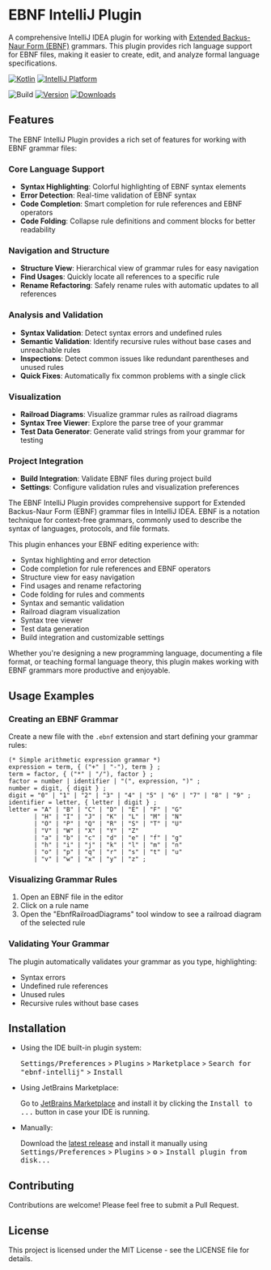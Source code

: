 # EBNF IntelliJ Plugin

A comprehensive IntelliJ IDEA plugin for working with [Extended Backus-Naur Form (EBNF)](https://en.wikipedia.org/wiki/Extended_Backus%E2%80%93Naur_form) grammars. This plugin provides rich language support for EBNF files, making it easier to create, edit, and analyze formal language specifications.

[![Kotlin](https://img.shields.io/badge/kotlin-1.9.0-blue.svg)](https://kotlinlang.org)
[![IntelliJ Platform](https://img.shields.io/badge/intellij%20platform-2023.2-blue.svg)](https://www.jetbrains.org/intellij/sdk/docs/basics/getting_started.html)

![Build](https://github.com/itworks99/ebnf-intellij/workflows/Build/badge.svg)
[![Version](https://img.shields.io/jetbrains/plugin/v/MARKETPLACE_ID.svg)](https://plugins.jetbrains.com/plugin/MARKETPLACE_ID)
[![Downloads](https://img.shields.io/jetbrains/plugin/d/MARKETPLACE_ID.svg)](https://plugins.jetbrains.com/plugin/MARKETPLACE_ID)

## Features

The EBNF IntelliJ Plugin provides a rich set of features for working with EBNF grammar files:

### Core Language Support
- **Syntax Highlighting**: Colorful highlighting of EBNF syntax elements
- **Error Detection**: Real-time validation of EBNF syntax
- **Code Completion**: Smart completion for rule references and EBNF operators
- **Code Folding**: Collapse rule definitions and comment blocks for better readability

### Navigation and Structure
- **Structure View**: Hierarchical view of grammar rules for easy navigation
- **Find Usages**: Quickly locate all references to a specific rule
- **Rename Refactoring**: Safely rename rules with automatic updates to all references

### Analysis and Validation
- **Syntax Validation**: Detect syntax errors and undefined rules
- **Semantic Validation**: Identify recursive rules without base cases and unreachable rules
- **Inspections**: Detect common issues like redundant parentheses and unused rules
- **Quick Fixes**: Automatically fix common problems with a single click

### Visualization
- **Railroad Diagrams**: Visualize grammar rules as railroad diagrams
- **Syntax Tree Viewer**: Explore the parse tree of your grammar
- **Test Data Generator**: Generate valid strings from your grammar for testing

### Project Integration
- **Build Integration**: Validate EBNF files during project build
- **Settings**: Configure validation rules and visualization preferences

<!-- Plugin description -->
The EBNF IntelliJ Plugin provides comprehensive support for Extended Backus-Naur Form (EBNF) grammar files in IntelliJ IDEA. EBNF is a notation technique for context-free grammars, commonly used to describe the syntax of languages, protocols, and file formats.

This plugin enhances your EBNF editing experience with:
- Syntax highlighting and error detection
- Code completion for rule references and EBNF operators
- Structure view for easy navigation
- Find usages and rename refactoring
- Code folding for rules and comments
- Syntax and semantic validation
- Railroad diagram visualization
- Syntax tree viewer
- Test data generation
- Build integration and customizable settings

Whether you're designing a new programming language, documenting a file format, or teaching formal language theory, this plugin makes working with EBNF grammars more productive and enjoyable.
<!-- Plugin description end -->

## Usage Examples

### Creating an EBNF Grammar

Create a new file with the `.ebnf` extension and start defining your grammar rules:

```ebnf
(* Simple arithmetic expression grammar *)
expression = term, { ("+" | "-"), term } ;
term = factor, { ("*" | "/"), factor } ;
factor = number | identifier | "(", expression, ")" ;
number = digit, { digit } ;
digit = "0" | "1" | "2" | "3" | "4" | "5" | "6" | "7" | "8" | "9" ;
identifier = letter, { letter | digit } ;
letter = "A" | "B" | "C" | "D" | "E" | "F" | "G"
       | "H" | "I" | "J" | "K" | "L" | "M" | "N"
       | "O" | "P" | "Q" | "R" | "S" | "T" | "U"
       | "V" | "W" | "X" | "Y" | "Z" 
       | "a" | "b" | "c" | "d" | "e" | "f" | "g"
       | "h" | "i" | "j" | "k" | "l" | "m" | "n"
       | "o" | "p" | "q" | "r" | "s" | "t" | "u"
       | "v" | "w" | "x" | "y" | "z" ;
```

### Visualizing Grammar Rules

1. Open an EBNF file in the editor
2. Click on a rule name
3. Open the "EbnfRailroadDiagrams" tool window to see a railroad diagram of the selected rule

### Validating Your Grammar

The plugin automatically validates your grammar as you type, highlighting:
- Syntax errors
- Undefined rule references
- Unused rules
- Recursive rules without base cases

## Installation

- Using the IDE built-in plugin system:

  <kbd>Settings/Preferences</kbd> > <kbd>Plugins</kbd> > <kbd>Marketplace</kbd> > <kbd>Search for "ebnf-intellij"</kbd> >
  <kbd>Install</kbd>

- Using JetBrains Marketplace:

  Go to [JetBrains Marketplace](https://plugins.jetbrains.com/plugin/MARKETPLACE_ID) and install it by clicking the <kbd>Install to ...</kbd> button in case your IDE is running.

- Manually:

  Download the [latest release](https://github.com/itworks99/ebnf-intellij/releases/latest) and install it manually using
  <kbd>Settings/Preferences</kbd> > <kbd>Plugins</kbd> > <kbd>⚙️</kbd> > <kbd>Install plugin from disk...</kbd>

## Contributing

Contributions are welcome! Please feel free to submit a Pull Request.

## License

This project is licensed under the MIT License - see the LICENSE file for details.
